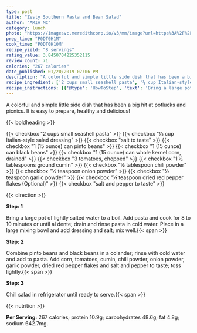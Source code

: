 ```yaml
---
type: post
title: "Zesty Southern Pasta and Bean Salad"
author: "ARIA_MC"
category: lunch
photo: "https://imagesvc.meredithcorp.io/v3/mm/image?url=https%3A%2F%2Fimages.media-allrecipes.com%2Fuserphotos%2F218429.jpg"
prep_time: "P0DT0H1M"
cook_time: "P0DT0H10M"
recipe_yield: "8 servings"
rating_value: 3.8450704225352115
review_count: 71
calories: "267 calories"
date_published: 01/20/2019 07:06 PM
description: "A colorful and simple little side dish that has been a big hit at potlucks and picnics.  It is easy to prepare, healthy and delicious!"
recipe_ingredient: ['2 cups small seashell pasta', '⅓ cup Italian-style salad dressing', 'salt to taste', '1 (15 ounce) can pinto beans', '1 (15 ounce) can black beans', '1 (15 ounce) can whole kernel corn, drained', '3 tomatoes, chopped', '1\u2009½ tablespoons ground cumin', '½ tablespoon chili powder', '½ teaspoon onion powder', '½ teaspoon garlic powder', '¼ teaspoon dried red pepper flakes', 'salt and pepper to taste']
recipe_instructions: [{'@type': 'HowToStep', 'text': 'Bring a large pot of lightly salted water to a boil. Add pasta and cook for 8 to 10 minutes or until al dente; drain and rinse pasta in cold water. Place in a large mixing bowl and add dressing and salt; mix well.\n'}, {'@type': 'HowToStep', 'text': 'Combine pinto beans and black beans in a colander; rinse with cold water and add to pasta. Add corn, tomatoes, cumin, chili powder, onion powder, garlic powder, dried red pepper flakes and salt and pepper to taste; toss lightly.\n'}, {'@type': 'HowToStep', 'text': 'Chill salad in refrigerator until ready to serve.\n'}]
---
```


A colorful and simple little side dish that has been a big hit at potlucks and picnics.  It is easy to prepare, healthy and delicious! 

{{< boldheading >}}

{{< checkbox "2 cups small seashell pasta" >}}
{{< checkbox "⅓ cup Italian-style salad dressing" >}}
{{< checkbox "salt to taste" >}}
{{< checkbox "1 (15 ounce) can pinto beans" >}}
{{< checkbox "1 (15 ounce) can black beans" >}}
{{< checkbox "1 (15 ounce) can whole kernel corn, drained" >}}
{{< checkbox "3  tomatoes, chopped" >}}
{{< checkbox "1 ½ tablespoons ground cumin" >}}
{{< checkbox "½ tablespoon chili powder" >}}
{{< checkbox "½ teaspoon onion powder" >}}
{{< checkbox "½ teaspoon garlic powder" >}}
{{< checkbox "¼ teaspoon dried red pepper flakes  (Optional)" >}}
{{< checkbox "salt and pepper to taste" >}}


{{< direction >}}

**Step: 1**

Bring a large pot of lightly salted water to a boil. Add pasta and cook for 8 to 10 minutes or until al dente; drain and rinse pasta in cold water. Place in a large mixing bowl and add dressing and salt; mix well.{{< span >}}

**Step: 2**

Combine pinto beans and black beans in a colander; rinse with cold water and add to pasta. Add corn, tomatoes, cumin, chili powder, onion powder, garlic powder, dried red pepper flakes and salt and pepper to taste; toss lightly.{{< span >}}

**Step: 3**

Chill salad in refrigerator until ready to serve.{{< span >}}

{{< nutrition >}}

**Per Serving:** 267 calories; protein 10.9g; carbohydrates 48.6g; fat 4.8g; sodium 642.7mg.